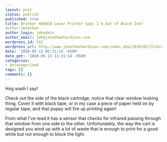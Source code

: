 ```yaml
---
layout: post
status: publish
published: true
title: Brother 4040CN Laser Printer Says I'm Out of Black Ink?
author:Jonathan
author_login: jmhadmin
author_email: jmh@jonathanhardison.com
wordpress_id: 511
wordpress_url: http://www.jonathanhardison.com/index.php/2010/05/13/brother-4040cn-laser-printer-says-im-out-of-black-ink/
date: '2010-05-13 05:31:14 -0500'
date_gmt: '2010-05-13 11:31:14 -0500'
categories:
- Uncategorized
tags: []
comments: []
---
```

Hog wash I say!

Check out the side of the black cartridge, notice that clear window looking thing. Cover it with black tape, or in my case a piece of paper held on by regular tape, and that puppy will fire up printing again!

From what I've read it has a sensor that checks for infrared passing through that window from one side to the other. Unfortunately, the way the cart is designed  you wind up with a lot of waste that is enough to print for a good while but not enough to block the light.
